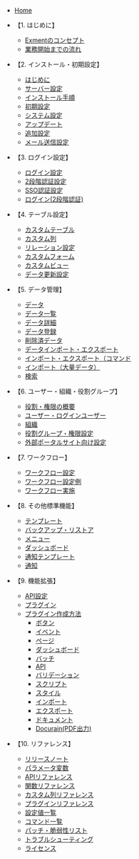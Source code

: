 * [Home](/ja/)

* 【1. はじめに】
  * [Exmentのコンセプト](/ja/concept)
  * [業務開始までの流れ](/ja/start_flow)

* 【2. インストール・初期設定】
  * [はじめに](/ja/quickstart)
  * [サーバー設定](/ja/server)
  * [インストール手順](/ja/quickstart_easy)
  * [初期設定](/ja/first_setting)
  * [システム設定](/ja/system_setting)
  * [アップデート](/ja/update)
  * [追加設定](/ja/quickstart_more)
  * [メール送信設定](/ja/mailsend_setting)

* 【3. ログイン設定】
  * [ログイン設定](/ja/login_setting)
  * [2段階認証設定](/ja/login_2factor_setting)
  * [SSO認証設定](/ja/login_sso)
  * [ログイン(2段階認証)](/ja/login_2factor)

* 【4. テーブル設定】
  * [カスタムテーブル](/ja/table)
  * [カスタム列](/ja/column)
  * [リレーション設定](/ja/relation)
  * [カスタムフォーム](/ja/form)
  * [カスタムビュー](/ja/view)
  * [データ更新設定](/ja/operation)

* 【5. データ管理】
  * [データ](/ja/data)
  * [データ一覧](/ja/data_grid)
  * [データ詳細](/ja/data_details)  
  * [データ登録](/ja/data_form)
  * [削除済データ](/ja/deleted_data)
  * [データインポート・エクスポート](/ja/data_import_export)
  * [インポート・エクスポート（コマンド](/ja/data_cmd_import_export)
  * [インポート（大量データ）](/ja/data_bulk_insert)
  * [検索](/ja/search)

* 【6. ユーザー・組織・役割グループ】
  * [役割・権限の概要](/ja/permission)
  * [ユーザー・ログインユーザー](/ja/user)
  * [組織](/ja/organization)
  * [役割グループ・権限設定](/ja/role_group)
  * [外部ポータルサイト向け設定](/ja/multiuser)
 
* 【7. ワークフロー】
  * [ワークフロー設定](/ja/workflow_setting)
  * [ワークフロー設定例](/ja/workflow_example)
  * [ワークフロー実施](/ja/workflow_execution)
 
* 【8. その他標準機能】
  * [テンプレート](/ja/template)
  * [バックアップ・リストア](/ja/backup)
  * [メニュー](/ja/menu)
  * [ダッシュボード](/ja/dashboard)
  * [通知テンプレート](/ja/mail)
  * [通知](/ja/notify)

* 【9. 機能拡張】
  * [API設定](/ja/api)
  * [プラグイン](/ja/plugin)
  * [プラグイン作成方法](/ja/plugin_quickstart)
    * [ボタン](/ja/plugin_quickstart_button)
    * [イベント](/ja/plugin_quickstart_event)
    * [ページ](/ja/plugin_quickstart_page)
    * [ダッシュボード](/ja/plugin_quickstart_dashboard)
    * [バッチ](/ja/plugin_quickstart_batch)
    * [API](/ja/plugin_quickstart_api)
    * [バリデーション](/ja/plugin_quickstart_validate)
    * [スクリプト](/ja/plugin_quickstart_script)
    * [スタイル](/ja/plugin_quickstart_style)
    * [インポート](/ja/plugin_quickstart_import)
    * [エクスポート](/ja/plugin_quickstart_export)
    * [ドキュメント](/ja/plugin_quickstart_document)
    * [Docurain(PDF出力)](/ja/plugin_quickstart_docurain)
  
* 【10. リファレンス】
  * [リリースノート](/ja/release_note)
  * [パラメータ変数](/ja/params)
  * [APIリファレンス](https://exment.net/reference/ja/webapi.html)
  * [関数リファレンス](/ja/func_reference)
  * [カスタム列リファレンス](/ja/column_reference)
  * [プラグインリファレンス](/ja/plugin_reference)
  * [設定値一覧](/ja/config)
  * [コマンド一覧](/ja/command)
  * [パッチ・脆弱性リスト](/ja/patch_weakness)
  * [トラブルシューティング](/ja/troubleshooting)
  * [ライセンス](/ja/license)
